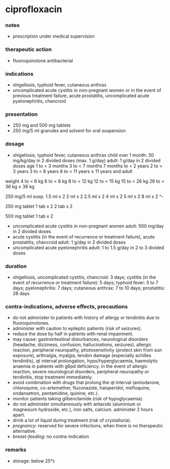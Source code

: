 # ciprofloxacin

### notes
+ prescription under medical supervision

### therapeutic action
+ fluoroquinolone antibacterial

### indications
+ shigellosis, typhoid fever, cutaneous anthrax
+ uncomplicated acute cystitis in non-pregnant women or in the event of previous treatment failure, acute prostatitis, uncomplicated acute pyelonephritis, chancroid

### presentation
+ 250 mg and 500 mg tablets
+ 250 mg/5 ml granules and solvent for oral suspension

### dosage
+ shigellosis, typhoid fever, cutaneous anthrax
child over 1 month: 30 mg/kg/day in 2 divided doses (max. 1 g/day)
adult: 1 g/day in 2 divided doses
age
1 to < 3 months
3 to < 7 months
7 months to < 2 years
2 to < 3 years
3 to < 8 years
8 to < 11 years
≥ 11 years and adult

weight
4 to < 6 kg
6 to < 8 kg
8 to < 12 kg
12 to < 15 kg
15 to < 26 kg
26 to < 36 kg
≥ 36 kg

250 mg/5 ml susp.
1.5 ml x 2
2 ml x 2
2.5 ml x 2
4 ml x 2
5 ml x 2
8 ml x 2
^-

250 mg tablet
1 tab x 2
2 tab x 2

500 mg tablet
1 tab x 2

+ uncomplicated acute cystitis in non-pregnant women
adult: 500 mg/day in 2 divided doses
+ acute cystitis (in the event of recurrence or treatment failure), acute prostatitis, chancroid
adult: 1 g/day in 2 divided doses
+ uncomplicated acute pyelonephritis
adult: 1 to 1.5 g/day in 2 to 3 divided doses

### duration
+ shigellosis, uncomplicated cystitis, chancroid: 3 days; cystitis (in the event of recurrence or treatment failure): 5 days; typhoid fever: 5 to 7 days; pyelonephritis: 7 days; cutaneous anthrax: 7 to 10 days; prostatitis: 28 days

### contra-indications, adverse effects, precautions
+ do not administer to patients with history of allergy or tendinitis due to fluoroquinolones.
+ administer with caution to epileptic patients (risk of seizures).
+ reduce the dose by half in patients with renal impairment.
+ may cause: gastrointestinal disturbances, neurological disorders (headache, dizziness, confusion, hallucinations, seizures), allergic reaction, peripheral neuropathy, photosensitivity (protect skin from sun exposure), arthralgia, myalgia, tendon damage (especially achilles tendinitis), qt interval prolongation, hypo/hyperglycaemia, haemolytic anaemia in patients with g6pd deficiency. in the event of allergic reaction, severe neurological disorders, peripheral neuropathy or tendinitis, stop treatment immediately.
+ avoid combination with drugs that prolong the qt interval (amiodarone, chloroquine, co-artemether, fluconazole, haloperidol, mefloquine, ondansetron, pentamidine, quinine, etc.).
+ monitor patients taking glibenclamide (risk of hypoglycaemia).
+ do not administer simultaneously with antacids (aluminium or magnesium hydroxide, etc.), iron salts, calcium. administer 2 hours apart.
+ drink a lot of liquid during treatment (risk of crystalluria).
+ *pregnancy*: reserved for severe infections, when there is no therapeutic alternative.
+ *breast-feeding*: no contra-indication

### remarks
+ storage: below 25°c